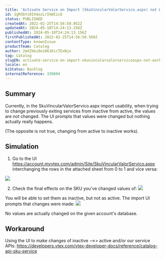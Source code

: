 ```yaml
---
title: 'Activate Service on Import (SkuVincularValorServico.aspx) not Working'
id: 1gM3bYz0IX4ozLrIkWIicb
status: PUBLISHED
createdAt: 2022-02-25T14:56:50.052Z
updatedAt: 2024-05-10T14:24:13.156Z
publishedAt: 2024-05-10T14:24:13.156Z
firstPublishedAt: 2022-02-25T14:56:50.569Z
contentType: knownIssue
productTeam: Catalog
author: 2mXZkbi0oi061KicTExNjo
tag: Catalog
slugEN: activate-service-on-import-skuvincularvalorservicoaspx-not-working
locale: en
kiStatus: Backlog
internalReference: 339894
---
```


## Summary


Currently, in the SkuVincularValorServico.aspx import usability, when trying to change previously exiting services from inactive from active, the values are not changed. The UI prompts that values were changed but nothing actually really happens.

(The opposite is not true, changing from active to inactive works).


##

## Simulation


1) Go to the UI https://account.myvtex.com/admin/Site/SkuVincularValorServico.aspx interchanging the rows in the attached sheet from 0 to 1 and vice versa:

 ![](https://vtexhelp.zendesk.com/attachments/token/ladK39V5My6gjGixeHuNTaV2b/?name=inline-1801216200.png)

2) Check the final effects on the SKU you've changed values of:
 ![](https://vtexhelp.zendesk.com/attachments/token/znYEzQhMevPcRVYKlBQYa73fF/?name=inline1216426643.png)

You will be able to set them as inactive, but not as active. The import UI prompts that changes were made:
 ![](https://vtexhelp.zendesk.com/attachments/token/6iKARGtVqTbKaL0vY9s7XPvt6/?name=inline2110004305.png)

No values are actually changed on the given account's database.


##

## Workaround


Using the UI to make changes of inactive -->> active and/or our service APIs:
https://developers.vtex.com/vtex-developer-docs/reference/catalog-api-sku-service




